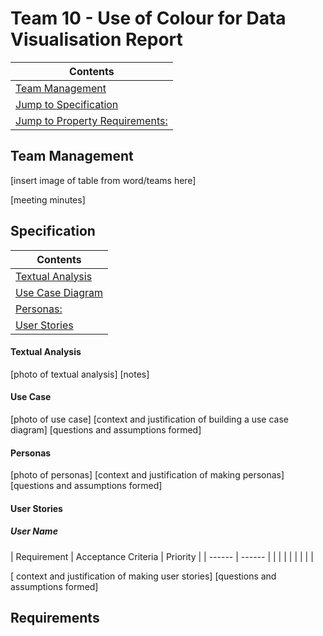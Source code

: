 # Team 10 - Use of Colour for Data Visualisation Report 
|Contents|
|--------|
|[Team Management](#team-management)|
|[Jump to Specification](#specification)|
|[Jump to Property Requirements:](#requirements)|




## Team Management 

[insert image of table from word/teams here]

[meeting minutes]

## Specification 

|Contents|
|--------|
|[Textual Analysis](#textual_analysis)|
|[Use Case Diagram ](#use_case)|
|[Personas:](#personas)|
| [User Stories](#user_stories)|

#### Textual Analysis 

[photo of textual analysis]
[notes]

#### Use Case 

[photo of use case]
[context and justification of building a use case diagram]
[questions and assumptions formed]

#### Personas 

[photo of personas]
[context and justification of making personas]
[questions and assumptions formed]

#### User Stories 

##### User Name
| Requirement | Acceptance Criteria | Priority | 
| ------ | ------ |
|  | | | 
|  |  | | 

[ context and justification of making user stories]
[questions and assumptions formed]

## Requirements 
